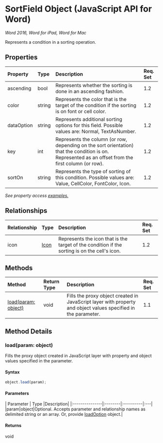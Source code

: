 # SortField Object (JavaScript API for Word)

_Word 2016, Word for iPad, Word for Mac_

Represents a condition in a sorting operation.

## Properties

| Property	   | Type	|Description| Req. Set|
|:---------------|:--------|:----------|:----|
|ascending|bool|Represents whether the sorting is done in an ascending fashion.|1.2||
|color|string|Represents the color that is the target of the condition if the sorting is on font or cell color.|1.2||
|dataOption|string|Represents additional sorting options for this field. Possible values are: Normal, TextAsNumber.|1.2||
|key|int|Represents the column (or row, depending on the sort orientation) that the condition is on. Represented as an offset from the first column (or row).|1.2||
|sortOn|string|Represents the type of sorting of this condition. Possible values are: Value, CellColor, FontColor, Icon.|1.2||

_See property access [examples.](#property-access-examples)_

## Relationships
| Relationship | Type	|Description| Req. Set|
|:---------------|:--------|:----------|:----|
|icon|[Icon](icon.md)|Represents the icon that is the target of the condition if the sorting is on the cell's icon.|1.2||

## Methods

| Method		   | Return Type	|Description| Req. Set|
|:---------------|:--------|:----------|:----|
|[load(param: object)](#loadparam-object)|void|Fills the proxy object created in JavaScript layer with property and object values specified in the parameter.|1.1|

## Method Details


### load(param: object)
Fills the proxy object created in JavaScript layer with property and object values specified in the parameter.

#### Syntax
```js
object.load(param);
```

#### Parameters
| Parameter	   | Type	|Description|
|:---------------|:--------|:----------|:---|
|param|object|Optional. Accepts parameter and relationship names as delimited string or an array. Or, provide [loadOption](loadoption.md) object.|

#### Returns
void

